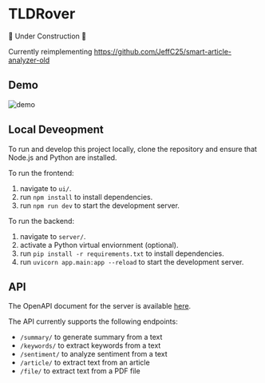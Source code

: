 # TLDRover
🚧 Under Construction 🚧

Currently reimplementing https://github.com/JeffC25/smart-article-analyzer-old

## Demo
![demo](https://github.com/JeffC25/tldrover/assets/34695547/de94b4f7-0fac-4dc5-acc5-baaa8367a933)

## Local Deveopment
To run and develop this project locally, clone the repository and ensure that Node.js and Python are installed.

To run the frontend: 
1. navigate to `ui/`.
2. run `npm install` to install dependencies.
3. run `npm run dev` to start the development server.

To run the backend: 
1. navigate to `server/`.
2. activate a Python virtual enviornment (optional).
3. run `pip install -r requirements.txt` to install dependencies.
4. run `uvicorn app.main:app --reload` to start the development server.

## API
The OpenAPI document for the server is available [here](https://github.com/JeffC25/tldrover/blob/main/oapi/openapi.yaml).

The API currently supports the following endpoints:
- `/summary/` to generate summary from a text
- `/keywords/` to extract keywords from a text
- `/sentiment/` to analyze sentiment from a text
- `/article/` to extract text from an article
- `/file/` to extract text from a PDF file
